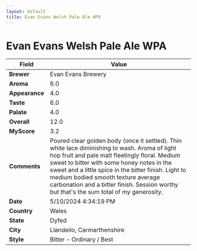 ```yaml
---
layout: default
title: Evan Evans Welsh Pale Ale WPA
---
```


# Evan Evans Welsh Pale Ale WPA

| Field         | Value                                                                                                   |
|---------------|---------------------------------------------------------------------------------------------------------|
| **Brewer**    | Evan Evans Brewery                                                                                        |
| **Aroma**     | 6.0                                                                                         |
| **Appearance**| 4.0                                                                                    |
| **Taste**     | 6.0                                                                                         |
| **Palate**    | 4.0                                                                                        |
| **Overall**   | 12.0                                                                                       |
| **MyScore**   | 3.2                                                                                       |
| **Comments**  | Poured clear golden body (once it settled). Thin white lace diminishing to wash. Aroma of light hop fruit and pale malt fleetingly floral. Medium sweet to bitter with some honey notes in the sweet and a little spice in the bitter finish. Light to medium bodied smooth texture average carbonation and a bitter finish. Session worthy but that's the sum total of my generosity.                                                                                      |
| **Date**      | 5/10/2024 4:34:19 PM                                                                                          |
| **Country**   | Wales                                                                                       |
| **State**     | Dyfed                                                                                         |
| **City**      | Llandeilo, Carmarthenshire                                                                                          |
| **Style**     | Bitter - Ordinary / Best                                                                                         |
